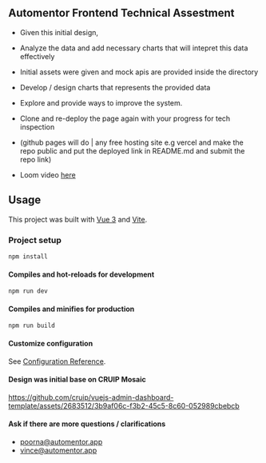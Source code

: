 ## Automentor Frontend Technical Assestment
- Given this initial design,
- Analyze the data and add necessary charts that will intepret this data effectively
- Initial assets were given and mock apis are provided inside the directory
- Develop / design charts that represents the provided data
- Explore and provide ways to improve the system.
- Clone and re-deploy the page again with your progress for tech inspection 
- (github pages will do | any free hosting site e.g vercel and make the repo public and put the deployed link in README.md and submit the repo link)

- Loom video [here](https://www.loom.com/share/e61190ce940846f6849d2ab3291b1b61?sid=67fdfcd4-6a76-4703-b33d-cc558f03c18a)

## Usage

This project was built with [Vue 3](https://v3.vuejs.org/) and [Vite](https://vitejs.dev/).

### Project setup
```
npm install
```

#### Compiles and hot-reloads for development
```
npm run dev
```

#### Compiles and minifies for production
```
npm run build
```

#### Customize configuration
See [Configuration Reference](https://vitejs.dev/guide/).


#### Design was initial base on CRUIP Mosaic
https://github.com/cruip/vuejs-admin-dashboard-template/assets/2683512/3b9af06c-f3b2-45c5-8c60-052989cbebcb


#### Ask if there are more questions / clarifications
- poorna@automentor.app
- vince@automentor.app
